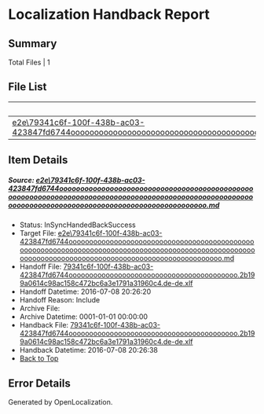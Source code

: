 # <a name='report-top'></a> Localization Handback Report

## Summary
 Total Files | 1

## File List
 Source File | Status | Details 
 ----------- | ------ | ------- 
 [e2e\79341c6f-100f-438b-ac03-423847fd6744ooooooooooooooooooooooooooooooooooooooooooooooooooooooooooooooooooooooooooooooooooooooooooooooooooooooooooooooooooooooooooooooooooooooooooooooooooooooo.md](https://github.com/OpenLocalizationTestOrg/oltest/blob/8c1c6f1af59665458a2ea3140e1832c12a6e9aa6/e2e/79341c6f-100f-438b-ac03-423847fd6744ooooooooooooooooooooooooooooooooooooooooooooooooooooooooooooooooooooooooooooooooooooooooooooooooooooooooooooooooooooooooooooooooooooooooooooooooooooooo.md) | InSyncHandedBackSuccess | [Details](#36361913d571520532047ddfa9f310f8b3a774432)

## Item Details
##### <a name='36361913d571520532047ddfa9f310f8b3a774432'></a> Source: [e2e\79341c6f-100f-438b-ac03-423847fd6744ooooooooooooooooooooooooooooooooooooooooooooooooooooooooooooooooooooooooooooooooooooooooooooooooooooooooooooooooooooooooooooooooooooooooooooooooooooooo.md](https://github.com/OpenLocalizationTestOrg/oltest/blob/8c1c6f1af59665458a2ea3140e1832c12a6e9aa6/e2e/79341c6f-100f-438b-ac03-423847fd6744ooooooooooooooooooooooooooooooooooooooooooooooooooooooooooooooooooooooooooooooooooooooooooooooooooooooooooooooooooooooooooooooooooooooooooooooooooooooo.md)
* Status: InSyncHandedBackSuccess
* Target File: [e2e\79341c6f-100f-438b-ac03-423847fd6744ooooooooooooooooooooooooooooooooooooooooooooooooooooooooooooooooooooooooooooooooooooooooooooooooooooooooooooooooooooooooooooooooooooooooooooooooooooooo.md](https://github.com/OpenLocalizationTestOrg/oltest-dede-fly/blob/c181f8810b9f9ffa4a3f79b32eafa527edc520fe/e2e/79341c6f-100f-438b-ac03-423847fd6744ooooooooooooooooooooooooooooooooooooooooooooooooooooooooooooooooooooooooooooooooooooooooooooooooooooooooooooooooooooooooooooooooooooooooooooooooooooooo.md)
* Handoff File: [79341c6f-100f-438b-ac03-423847fd6744ooooooooooooooooooooooooooooooooooooooooo.2b199a0614c98ac158c472bc6a3e1791a31960c4.de-de.xlf](https://github.com/OpenLocalizationTestOrg/olhandoff-e2e/blob/e700656688deb4c511efbde1c19db4e430ae2a19/ol-handoff/OpenLocalizationTestOrg/oltest-dede-fly/ci/ht/79341c6f-100f-438b-ac03-423847fd6744ooooooooooooooooooooooooooooooooooooooooo.2b199a0614c98ac158c472bc6a3e1791a31960c4.de-de.xlf)
* Handoff Datetime: 2016-07-08 20:26:20
* Handoff Reason: Include
* Archive File: 
* Archive Datetime: 0001-01-01 00:00:00
* Handback File: [79341c6f-100f-438b-ac03-423847fd6744ooooooooooooooooooooooooooooooooooooooooo.2b199a0614c98ac158c472bc6a3e1791a31960c4.de-de.xlf](https://github.com/OpenLocalizationTestOrg/olhandback-e2e/blob/d19d79fe7c220c22003d4cd65d48924245c404a0/ol-handback/OpenLocalizationTestOrg/oltest-dede-fly/ci/ht/79341c6f-100f-438b-ac03-423847fd6744ooooooooooooooooooooooooooooooooooooooooo.2b199a0614c98ac158c472bc6a3e1791a31960c4.de-de.xlf)
* Handback Datetime: 2016-07-08 20:26:38
* [Back to Top](#report-top)


## Error Details

Generated by OpenLocalization.
